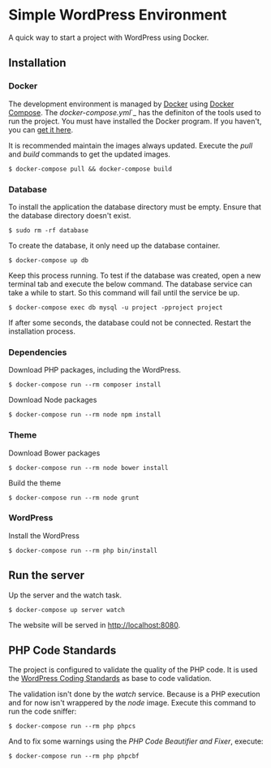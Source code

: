# Simple WordPress Environment

A quick way to start a project with WordPress using Docker.

## Installation

### Docker

The development environment is managed by [Docker](https://www.docker.com/) using [Docker Compose](https://docs.docker.com/compose/overview/). The _docker-compose.yml_`_ has the definiton of the tools used to run the project. You must have installed the Docker program. If you haven't, you can [get it here](https://www.docker.com/get-docker).

It is recommended maintain the images always updated. Execute the _pull_ and _build_ commands to get the updated images.

    $ docker-compose pull && docker-compose build

### Database

To install the application the database directory must be empty. Ensure that the database directory doesn't exist.

    $ sudo rm -rf database

To create the database, it only need up the database container.

    $ docker-compose up db

Keep this process running. To test if the database was created, open a new terminal tab and execute the below command. The database service can take a while to start. So this command will fail until the service be up.

    $ docker-compose exec db mysql -u project -pproject project

If after some seconds, the database could not be connected. Restart the installation process.

### Dependencies

Download PHP packages, including the WordPress.

    $ docker-compose run --rm composer install

Download Node packages

    $ docker-compose run --rm node npm install

### Theme

Download Bower packages

    $ docker-compose run --rm node bower install

Build the theme

    $ docker-compose run --rm node grunt

### WordPress

Install the WordPress

    $ docker-compose run --rm php bin/install

## Run the server

Up the server and the watch task.

    $ docker-compose up server watch

The website will be served in [http://localhost:8080](http://localhost:8080).

## PHP Code Standards

The project is configured to validate the quality of the PHP code. It is used the [WordPress Coding Standards](https://make.wordpress.org/core/handbook/best-practices/coding-standards/php/) as base to code validation.

The validation isn't done by the _watch_ service. Because is a PHP execution and for now isn't wrappered by the _node_ image. Execute this command to run the code sniffer:

    $ docker-compose run --rm php phpcs

And to fix some warnings using the _PHP Code Beautifier and Fixer_, execute:

    $ docker-compose run --rm php phpcbf
